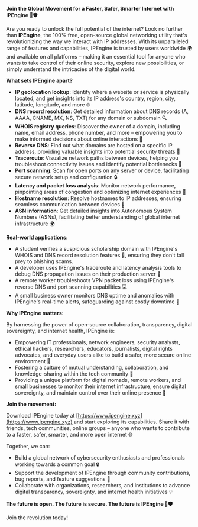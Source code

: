 **Join the Global Movement for a Faster, Safer, Smarter Internet with IPEngine 🚀🛡️**

Are you ready to unlock the full potential of the internet? Look no further than **IPEngine**, the 100% free, open-source global networking utility that's revolutionizing the way we interact with IP addresses. With its unparalleled range of features and capabilities, IPEngine is trusted by users worldwide 🌍 and available on all platforms – making it an essential tool for anyone who wants to take control of their online security, explore new possibilities, or simply understand the intricacies of the digital world.

**What sets IPEngine apart?**

* **IP geolocation lookup**: Identify where a website or service is physically located, and get insights into its IP address's country, region, city, latitude, longitude, and more 🌐
* **DNS record resolution**: Get detailed information about DNS records (A, AAAA, CNAME, MX, NS, TXT) for any domain or subdomain 🔍
* **WHOIS registry queries**: Discover the owner of a domain, including name, email address, phone number, and more – empowering you to make informed decisions about online interactions 📡
* **Reverse DNS**: Find out what domains are hosted on a specific IP address, providing valuable insights into potential security threats 🔐
* **Traceroute**: Visualize network paths between devices, helping you troubleshoot connectivity issues and identify potential bottlenecks 🚀
* **Port scanning**: Scan for open ports on any server or device, facilitating secure network setup and configuration 🔒
* **Latency and packet loss analysis**: Monitor network performance, pinpointing areas of congestion and optimizing internet experiences 👥
* **Hostname resolution**: Resolve hostnames to IP addresses, ensuring seamless communication between devices 📡
* **ASN information**: Get detailed insights into Autonomous System Numbers (ASNs), facilitating better understanding of global internet infrastructure 🌍

**Real-world applications:**

* A student verifies a suspicious scholarship domain with IPEngine's WHOIS and DNS record resolution features 🔎, ensuring they don't fall prey to phishing scams.
* A developer uses IPEngine's traceroute and latency analysis tools to debug DNS propagation issues on their production server 🚀
* A remote worker troubleshoots VPN packet loss using IPEngine's reverse DNS and port scanning capabilities 💻
* A small business owner monitors DNS uptime and anomalies with IPEngine's real-time alerts, safeguarding against costly downtime 🔴

**Why IPEngine matters:**

By harnessing the power of open-source collaboration, transparency, digital sovereignty, and internet health, IPEngine is:

* Empowering IT professionals, network engineers, security analysts, ethical hackers, researchers, educators, journalists, digital rights advocates, and everyday users alike to build a safer, more secure online environment 🔐
* Fostering a culture of mutual understanding, collaboration, and knowledge-sharing within the tech community 🤝
* Providing a unique platform for digital nomads, remote workers, and small businesses to monitor their internet infrastructure, ensure digital sovereignty, and maintain control over their online presence 👥

**Join the movement:**

Download IPEngine today at [https://www.ipengine.xyz](https://www.ipengine.xyz) and start exploring its capabilities. Share it with friends, tech communities, online groups – anyone who wants to contribute to a faster, safer, smarter, and more open internet 🌐

Together, we can:

* Build a global network of cybersecurity enthusiasts and professionals working towards a common goal 🔒
* Support the development of IPEngine through community contributions, bug reports, and feature suggestions 🤝
* Collaborate with organizations, researchers, and institutions to advance digital transparency, sovereignty, and internet health initiatives 💡

**The future is open. The future is secure. The future is IPEngine 🚀🛡️**

Join the revolution today!